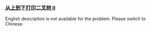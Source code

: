 ### [从上到下打印二叉树 II](https://leetcode.com/problems/cong-shang-dao-xia-da-yin-er-cha-shu-ii-lcof)

English description is not available for the problem. Please switch to Chinese.